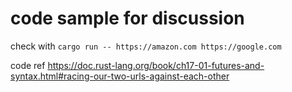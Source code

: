 # code sample for discussion

check with `cargo run -- https://amazon.com https://google.com`

code ref https://doc.rust-lang.org/book/ch17-01-futures-and-syntax.html#racing-our-two-urls-against-each-other
